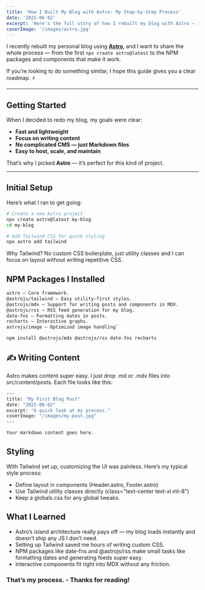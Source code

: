 ```yaml
---
title: 'How I Built My Blog with Astro: My Step-by-Step Process'
date: '2025-06-02'
excerpt: 'Here’s the full story of how I rebuilt my blog with Astro — including all the tools, NPM packages, and lessons learned along the way.'
coverImage: '/images/astro.jpg'
---
```


I recently rebuilt my personal blog using **[Astro](https://astro.build)**, and I want to share the whole process — from the first `npx create astro@latest` to the NPM packages and components that make it work.

If you’re looking to do something similar, I hope this guide gives you a clear roadmap. ⚡

---

## Getting Started

When I decided to redo my blog, my goals were clear:

- **Fast and lightweight**
- **Focus on writing content**
- **No complicated CMS — just Markdown files**
- **Easy to host, scale, and maintain**

That’s why I picked **Astro** — it’s perfect for this kind of project.

---

## Initial Setup

Here’s what I ran to get going:

```bash
# Create a new Astro project
npx create astro@latest my-blog
cd my-blog

# Add Tailwind CSS for quick styling
npx astro add tailwind
```

Why Tailwind?
No custom CSS boilerplate, just utility classes and I can focus on layout without writing repetitive CSS.

## NPM Packages I Installed

```bash
astro — Core framework.
@astrojs/tailwind — Easy utility-first styles.
@astrojs/mdx — Support for writing posts and components in MDX.
@astrojs/rss — RSS feed generation for my blog.
date-fns — Formatting dates in posts.
recharts — Interactive graphs.
astrojs/image — Optimized image handling`

npm install @astrojs/mdx @astrojs/rss date-fns recharts
```

## ✍️ Writing Content

Astro makes content super easy. I just drop .md or .mdx files into src/content/posts.
Each file looks like this:

```bash
---
title: "My First Blog Post"
date: "2025-06-02"
excerpt: "A quick look at my process."
coverImage: "/images/my-post.jpg"
---

Your markdown content goes here.

```

## Styling

With Tailwind set up, customizing the UI was painless.
Here’s my typical style process:

- Define layout in components (Header.astro, Footer.astro)
- Use Tailwind utility classes directly (class="text-center text-xl mt-8")
- Keep a globals.css for any global tweaks.

## What I Learned

- Astro’s island architecture really pays off — my blog loads instantly and doesn’t ship any JS I don’t need.
- Setting up Tailwind saved me hours of writing custom CSS.
- NPM packages like date-fns and @astrojs/rss make small tasks like formatting dates and generating feeds super easy.
- Interactive components fit right into MDX without any friction.

### That’s my process. - Thanks for reading!
